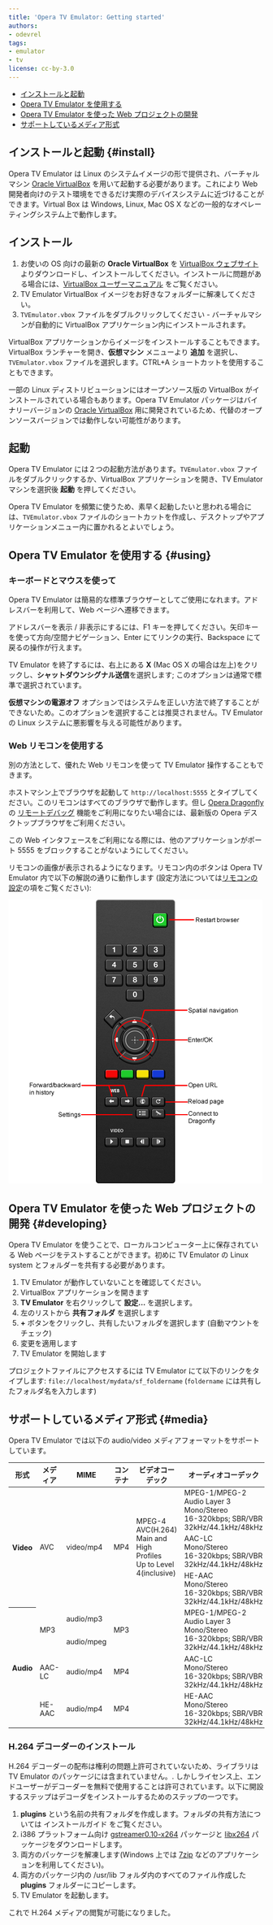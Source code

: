 ```yaml
---
title: 'Opera TV Emulator: Getting started'
authors:
- odevrel
tags:
- emulator
- tv
license: cc-by-3.0
---
```


- [インストールと起動](#install)
- [Opera TV Emulator を使用する](#using)
- [Opera TV Emulator を使った Web プロジェクトの開発](#developing)
- [サポートしているメディア形式](#media)

## インストールと起動 {#install}

Opera TV Emulator は Linux のシステムイメージの形で提供され、バーチャルマシン [Oracle VirtualBox][1] を用いて起動する必要があります。これにより Web 開発者向けのテスト環境をできるだけ実際のデバイスシステムに近づけることができます。Virtual Box は Windows, Linux, Mac OS X などの一般的なオペレーティングシステム上で動作します。

[1]: https://www.virtualbox.org/

## インストール

1. お使いの OS 向けの最新の **Oracle VirtualBox** を [VirtualBox ウェブサイト][2] よりダウンロードし、インストールしてください。インストールに問題がある場合には、[VirtualBox ユーザーマニュアル][3] をご覧ください。
2. TV Emulator VirtualBox イメージをお好きなフォルダーに解凍してください。
3. `TVEmulator.vbox` ファイルをダブルクリックしてください - バーチャルマシンが自動的に VirtualBox アプリケーション内にインストールされます。

[2]: http://www.virtualbox.org/wiki/Downloads
[3]: http://www.virtualbox.org/manual/UserManual.html

VirtualBox アプリケーションからイメージをインストールすることもできます。VirtualBox ランチャーを開き、**仮想マシン** メニューより **追加** を選択し、`TVEmulator.vbox` ファイルを選択します。CTRL+A ショートカットを使用することもできます。

一部の Linux ディストリビューションにはオープンソース版の VirtualBox がインストールされている場合もあります。Opera TV Emulator パッケージはバイナリーバージョンの [Oracle VirtualBox][4] 用に開発されているため、代替のオープンソースバージョンでは動作しない可能性があります。

[4]: https://www.virtualbox.org/

## 起動

Opera TV Emulator には２つの起動方法があります。`TVEmulator.vbox` ファイルをダブルクリックするか、VirtualBox アプリケーションを開き、TV Emulator マシンを選択後 **起動** を押してください。

Opera TV Emulator を頻繁に使うため、素早く起動したいと思われる場合には、`TVEmulator.vbox` ファイルのショートカットを作成し、デスクトップやアプリケーションメニュー内に置かれるとよいでしょう。

## Opera TV Emulator を使用する {#using}

### キーボードとマウスを使って

Opera TV Emulator は簡易的な標準ブラウザーとしてご使用になれます。アドレスバーを利用して、Web ページへ遷移できます。

アドレスバーを表示 / 非表示にするには、F1 キーを押してください。矢印キーを使って方向/空間ナビゲーション、Enter にてリンクの実行、Backspace にて戻るの操作が行えます。

TV Emulator を終了するには、右上にある **X** (Mac OS X の場合は左上)をクリックし、**シャットダウンシグナル送信**を選択します; このオプションは通常で標準で選択されています。

**仮想マシンの電源オフ** オプションではシステムを正しい方法で終了することができないため。このオプションを選択することは推奨されません。TV Emulator の Linux システムに悪影響を与える可能性があります。

### Web リモコンを使用する

別の方法として、優れた Web リモコンを使って TV Emulator 操作することもできます。

ホストマシン上でブラウザを起動して `http://localhost:5555` とタイプしてください。このリモコンはすべてのブラウザで動作します。但し [Opera Dragonfly][5] の [リモートデバッグ][6] 機能をご利用になりたい場合には、最新版の Opera デスクトップブラウザをご利用ください。

[5]: http://www.opera.com/dragonfly
[6]: http://dev.opera.com/articles/view/opera-tv-emulator-developer-tools/#debugging

この Web インタフェースをご利用になる際には、他のアプリケーションがポート 5555 をブロックすることがないようにしてください。

リモコンの画像が表示されるようになります。リモコン内のボタンは Opera TV Emulator 内で以下の解説の通りに動作します (設定方法については[リモコンの設定][7]の項をご覧ください):

[7]: /articles/opera-tv-emulator-developer-tools/#settings

![リモコンボタンの動作](/articles/opera-tv-emulator-getting-started/remote.png)

## Opera TV Emulator を使った Web プロジェクトの開発 {#developing}

Opera TV Emulator を使うことで、ローカルコンピューター上に保存されている Web ページをテストすることができます。初めに TV Emulator の Linux system とフォルダーを共有する必要があります。

1. TV Emulator が動作していないことを確認してください。
2. VirtualBox アプリケーションを開きます
3. **TV Emulator** を右クリックして **設定...** を選択します。
4. 左のリストから **共有フォルダ** を選択します
5. **+** ボタンをクリックし、共有したいフォルダを選択します (自動マウントをチェック)
6. 変更を適用します
7. TV Emulator を開始します

プロジェクトファイルにアクセスするには TV Emulator にて以下のリンクをタイプします: `file://localhost/mydata/sf_foldername` (`foldername` には共有したフォルダ名を入力します)

## サポートしているメディア形式 {#media}

Opera TV Emulator では以下の audio/video メディアフォーマットをサポートしています。

<table>
<thead>
<tr>
	<th>形式</th>
	<th>メディア</th>
	<th>MIME</th>
	<th>コンテナ</th>
	<th>ビデオコーデック</th>
	<th>オーディオコーデック</th>
</tr>
</thead>
<tbody>
<tr>
	<th rowspan="3">Video</th>
	<td rowspan="3">AVC</td>
	<td rowspan="3">video/mp4</td>
	<td rowspan="3">MP4</td>
	<td rowspan="3">
		MPEG-4 AVC(H.264)<br>
		Main and High Profiles<br>
		Up to Level 4(inclusive)
	</td>
	<td>
		MPEG-1/MPEG-2<br>
		Audio Layer 3<br>
		Mono/Stereo<br>
		16-320kbps; SBR/VBR<br>
		32kHz/44.1kHz/48kHz
	</td>
</tr>
<tr>
	<td>
		AAC-LC<br>
		Mono/Stereo<br>
		16-320kbps; SBR/VBR<br>
		32kHz/44.1kHz/48kHz
	</td>
</tr>
<tr>
	<td>
		HE-AAC<br>
		Mono/Stereo<br>
		16-320kbps; SBR/VBR<br>
		32kHz/44.1kHz/48kHz
	</td>
</tr>
<tr>
	<th rowspan="4">Audio</th>
	<td rowspan="2">MP3</td>
	<td>audio/mp3</td>
	<td rowspan="2">MP3</td>
	<td rowspan="2"></td>
	<td rowspan="2">
		MPEG-1/MPEG-2<br>
		Audio Layer 3<br>
		Mono/Stereo<br>
		16-320kbps; SBR/VBR<br>
		32kHz/44.1kHz/48kHz
	</td>
</tr>
<tr>
	<td>audio/mpeg</td>
</tr>
<tr>
	<td>AAC-LC</td>
	<td>audio/mp4</td>
	<td>MP4</td>
	<td></td>
	<td>
		AAC-LC<br>
		Mono/Stereo<br>
		16-320kbps; SBR/VBR<br>
		32kHz/44.1kHz/48kHz
	</td>
</tr>
<tr>
	<td>HE-AAC</td>
	<td>audio/mp4</td>
	<td>MP4</td>
	<td></td>
	<td>
		HE-AAC<br>
		Mono/Stereo<br>
		16-320kbps; SBR/VBR<br>
		32kHz/44.1kHz/48kHz
	</td>
</tr>
</tbody>
</table>

### H.264 デコーダーのインストール

H.264 デコーダーの配布は権利の問題上許可されていないため、ライブラリは TV Emulator のパッケージには含まれていません。. しかしライセンス上、エンドユーザーがデコーダーを無料で使用することは許可されています。以下に開設するステップはデコーダをインストールするためのステップの一つです。

1. **plugins** という名前の共有フォルダを作成します。フォルダの共有方法については インストールガイド をご覧ください。
2. i386 プラットフォーム向け [gstreamer0.10-x264][8] パッケージと [libx264][9] パッケージをダウンロードします。
3. 両方のパッケージを解凍します(Windows 上では [7zip][10] などのアプリケーションを利用してください)。
4. 両方のパッケージ内の /usr/lib フォルダ内のすべてのファイル作成した **plugins** フォルダーにコピーします。
5. TV Emulator を起動します。

[8]: http://debian-multimedia.org/pool/main/g/gst-plugins-ugly/gstreamer0.10-x264_0.10.17-0.0_i386.deb
[9]: http://debian-multimedia.org/pool/main/x/x264/libx264-112_0.svn20110115-0.0_i386.deb
[10]: http://www.7-zip.org/download.html

これで H.264 メディアの閲覧が可能になりました。